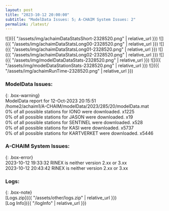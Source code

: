 ```yaml
---
layout: post
title: "2023-10-12 20:00:00"
subtitle: "ModelData Issues: 5; A-CHAIM System Issues: 2"
permalink: /latest/
---
```


![]({{ "/assets/img/achaimDataStatsShort-2328520.png" | relative_url }})
![]({{ "/assets/img/achaimDataStatsLong00-2328520.png" | relative_url }})
![]({{ "/assets/img/achaimDataStatsLong01-2328520.png" | relative_url }})
![]({{ "/assets/img/achaimDataStatsLong02-2328520.png" | relative_url }})
![]({{ "/assets/img/modelDataDataStats-2328520.png" | relative_url }})
![]({{ "/assets/img/modelDataStationStats-2328520.png" | relative_url }})
![]({{ "/assets/img/achaimRunTime-2328520.png" | relative_url }})


### ModelData Issues:  
  
{: .box-warning}  
 ModelData report for 12-Oct-2023 20:15:51   
 /home2/achaim1/A-CHAIM/modelData/2023/285/20/modelData.mat   
 0% of all possible stations for IONO were downloaded. x1225   
 0% of all possible stations for JASON were downloaded. x19   
 0% of all possible stations for SENTINEL were downloaded. x528   
 0% of all possible stations for KASI were downloaded. x5737   
 0% of all possible stations for KARTVERKET were downloaded. x5446   
  
### A-CHAIM System Issues:  
  
{: .box-error}  
2023-10-12 19:33:32 RINEX is neither version 2.xx or 3.xx  
2023-10-12 20:43:42 RINEX is neither version 2.xx or 3.xx  

### Logs:  
  
{: .box-note}  
[Logs.zip]({{ "/assets/other/logs.zip" | relative_url }})  
[Log Info]({{ "/logInfo" | relative_url }})  

